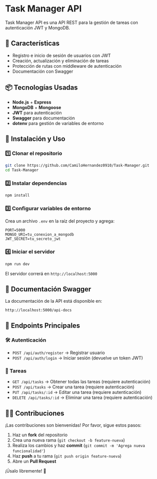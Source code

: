 # Task Manager API

Task Manager API es una API REST para la gestión de tareas con autenticación JWT y MongoDB.

## 🚀 Características
- Registro e inicio de sesión de usuarios con JWT
- Creación, actualización y eliminación de tareas
- Protección de rutas con middleware de autenticación
- Documentación con Swagger

## 📦 Tecnologías Usadas
- **Node.js** + **Express**
- **MongoDB** + **Mongoose**
- **JWT** para autenticación
- **Swagger** para documentación
- **dotenv** para gestión de variables de entorno

## 📂 Instalación y Uso
### 1️⃣ Clonar el repositorio
```bash
git clone https://github.com/CamiloHernandez0910/Task-Manager.git
cd Task-Manager
```

### 2️⃣ Instalar dependencias
```bash
npm install
```

### 3️⃣ Configurar variables de entorno
Crea un archivo `.env` en la raíz del proyecto y agrega:
```
PORT=5000
MONGO_URI=tu_conexion_a_mongodb
JWT_SECRET=tu_secreto_jwt
```

### 4️⃣ Iniciar el servidor
```bash
npm run dev
```

El servidor correrá en `http://localhost:5000`

## 📝 Documentación Swagger
La documentación de la API está disponible en:
```
http://localhost:5000/api-docs
```

## 🔐 Endpoints Principales
### 🛠 Autenticación
- `POST /api/auth/register` → Registrar usuario
- `POST /api/auth/login` → Iniciar sesión (devuelve un token JWT)

### 📌 Tareas
- `GET /api/tasks` → Obtener todas las tareas (requiere autenticación)
- `POST /api/tasks` → Crear una tarea (requiere autenticación)
- `PUT /api/tasks/:id` → Editar una tarea (requiere autenticación)
- `DELETE /api/tasks/:id` → Eliminar una tarea (requiere autenticación)

## 👨‍💻 Contribuciones
¡Las contribuciones son bienvenidas! Por favor, sigue estos pasos:
1. Haz un **fork** del repositorio
2. Crea una nueva rama (`git checkout -b feature-nueva`)
3. Realiza los cambios y haz **commit** (`git commit -m 'Agrega nueva funcionalidad'`)
4. Haz **push** a tu rama (`git push origin feature-nueva`)
5. Abre un **Pull Request**

¡Úsalo libremente! 🚀

